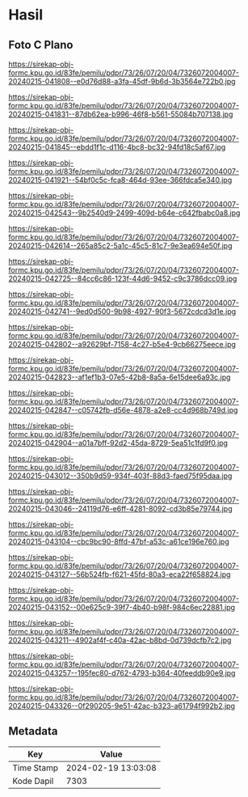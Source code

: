 # Hasil

## Foto C Plano

https://sirekap-obj-formc.kpu.go.id/83fe/pemilu/pdpr/73/26/07/20/04/7326072004007-20240215-041808--e0d76d88-a3fa-45df-9b6d-3b3564e722b0.jpg

https://sirekap-obj-formc.kpu.go.id/83fe/pemilu/pdpr/73/26/07/20/04/7326072004007-20240215-041831--87db62ea-b996-46f8-b561-55084b707138.jpg

https://sirekap-obj-formc.kpu.go.id/83fe/pemilu/pdpr/73/26/07/20/04/7326072004007-20240215-041845--ebdd1f1c-d116-4bc8-bc32-94fd18c5af67.jpg

https://sirekap-obj-formc.kpu.go.id/83fe/pemilu/pdpr/73/26/07/20/04/7326072004007-20240215-041921--54bf0c5c-fca8-464d-93ee-366fdca5e340.jpg

https://sirekap-obj-formc.kpu.go.id/83fe/pemilu/pdpr/73/26/07/20/04/7326072004007-20240215-042543--9b2540d9-2499-409d-b64e-c642fbabc0a8.jpg

https://sirekap-obj-formc.kpu.go.id/83fe/pemilu/pdpr/73/26/07/20/04/7326072004007-20240215-042614--265a85c2-5a1c-45c5-81c7-9e3ea694e50f.jpg

https://sirekap-obj-formc.kpu.go.id/83fe/pemilu/pdpr/73/26/07/20/04/7326072004007-20240215-042725--84cc6c86-123f-44d6-9452-c9c3786dcc09.jpg

https://sirekap-obj-formc.kpu.go.id/83fe/pemilu/pdpr/73/26/07/20/04/7326072004007-20240215-042741--9ed0d500-9b98-4927-90f3-5672cdcd3d1e.jpg

https://sirekap-obj-formc.kpu.go.id/83fe/pemilu/pdpr/73/26/07/20/04/7326072004007-20240215-042802--a92629bf-7158-4c27-b5e4-9cb66275eece.jpg

https://sirekap-obj-formc.kpu.go.id/83fe/pemilu/pdpr/73/26/07/20/04/7326072004007-20240215-042823--af1ef1b3-07e5-42b8-8a5a-6e15dee6a93c.jpg

https://sirekap-obj-formc.kpu.go.id/83fe/pemilu/pdpr/73/26/07/20/04/7326072004007-20240215-042847--c05742fb-d56e-4878-a2e8-cc4d968b749d.jpg

https://sirekap-obj-formc.kpu.go.id/83fe/pemilu/pdpr/73/26/07/20/04/7326072004007-20240215-042904--a01a7bff-92d2-45da-8729-5ea51c1fd9f0.jpg

https://sirekap-obj-formc.kpu.go.id/83fe/pemilu/pdpr/73/26/07/20/04/7326072004007-20240215-043012--350b9d59-934f-403f-88d3-faed75f95daa.jpg

https://sirekap-obj-formc.kpu.go.id/83fe/pemilu/pdpr/73/26/07/20/04/7326072004007-20240215-043046--24119d76-e6ff-4281-8092-cd3b85e79744.jpg

https://sirekap-obj-formc.kpu.go.id/83fe/pemilu/pdpr/73/26/07/20/04/7326072004007-20240215-043104--cbc9bc90-8ffd-47bf-a53c-a61ce196e760.jpg

https://sirekap-obj-formc.kpu.go.id/83fe/pemilu/pdpr/73/26/07/20/04/7326072004007-20240215-043127--56b524fb-f621-45fd-80a3-eca22f658824.jpg

https://sirekap-obj-formc.kpu.go.id/83fe/pemilu/pdpr/73/26/07/20/04/7326072004007-20240215-043152--00e625c9-39f7-4b40-b98f-984c6ec22881.jpg

https://sirekap-obj-formc.kpu.go.id/83fe/pemilu/pdpr/73/26/07/20/04/7326072004007-20240215-043211--4902af4f-c40a-42ac-b8bd-0d739dcfb7c2.jpg

https://sirekap-obj-formc.kpu.go.id/83fe/pemilu/pdpr/73/26/07/20/04/7326072004007-20240215-043257--195fec80-d762-4793-b364-40feeddb90e9.jpg

https://sirekap-obj-formc.kpu.go.id/83fe/pemilu/pdpr/73/26/07/20/04/7326072004007-20240215-043326--0f290205-9e51-42ac-b323-a61794f992b2.jpg


## Metadata

| Key        | Value               |
| ---------- | ------------------- |
| Time Stamp | 2024-02-19 13:03:08 |
| Kode Dapil | 7303                |



